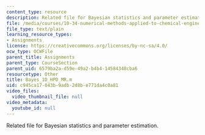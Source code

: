 ```yaml
---
content_type: resource
description: Related file for Bayesian statistics and parameter estimation.
file: /media/courses/10-34-numerical-methods-applied-to-chemical-engineering-fall-2005/c945ca17043b9adb2d8be771da4c0a81_Bayes_1D_HPD_MR.m
file_type: text/plain
learning_resource_types:
- Assignments
license: https://creativecommons.org/licenses/by-nc-sa/4.0/
ocw_type: OCWFile
parent_title: Assignments
parent_type: CourseSection
parent_uid: 6579ba2a-d59e-49a2-b4b4-14584348cba6
resourcetype: Other
title: Bayes_1D_HPD_MR.m
uid: c945ca17-043b-9adb-2d8b-e771da4c0a81
video_files:
  video_thumbnail_file: null
video_metadata:
  youtube_id: null
---
```

Related file for Bayesian statistics and parameter estimation.